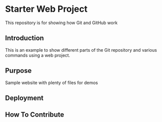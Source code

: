 # Starter Web Project

This repository is for showing how Git and GitHub work

## Introduction

This is an example to show different parts of the Git repository and various commands using a web project.

## Purpose
Sample website with plenty of files for demos

## Deployment

## How To Contribute

